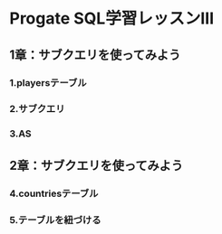 # Progate SQL学習レッスンⅢ

## 1章：サブクエリを使ってみよう
### 1.playersテーブル
### 2.サブクエリ
### 3.AS
## 2章：サブクエリを使ってみよう
### 4.countriesテーブル
### 5.テーブルを紐づける